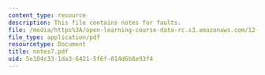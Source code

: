 ```yaml
---
content_type: resource
description: This file contains notes for faults.
file: /media/https%3A/open-learning-course-data-rc.s3.amazonaws.com/12-113-structural-geology-fall-2005/5e104c331da364215f6f014d6b8e93f4_notes7.pdf
file_type: application/pdf
resourcetype: Document
title: notes7.pdf
uid: 5e104c33-1da3-6421-5f6f-014d6b8e93f4
---
```


